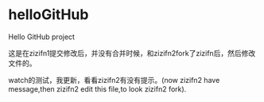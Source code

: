 helloGitHub
===========



Hello GitHub project

这是在zizifn1提交修改后，并没有合并时候，和zizifn2fork了zizifn后，然后修改文件的。

watch的测试，我更新，看看zizifn2有没有提示。(now zizifn2 have message,then zizifn2 edit this file,to look zizifn2 fork).
